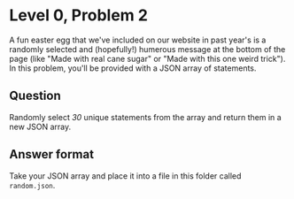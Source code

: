 # Level 0, Problem 2
A fun easter egg that we've included on our website in past year's is a randomly selected and (hopefully!) humerous message at the bottom of the page (like "Made with real cane sugar" or "Made with this one weird trick"). In this problem, you'll be provided with a JSON array of statements.

## Question
Randomly select *30* unique statements from the array and return them in a new JSON array.

## Answer format
Take your JSON array and place it into a file in this folder called `random.json`.